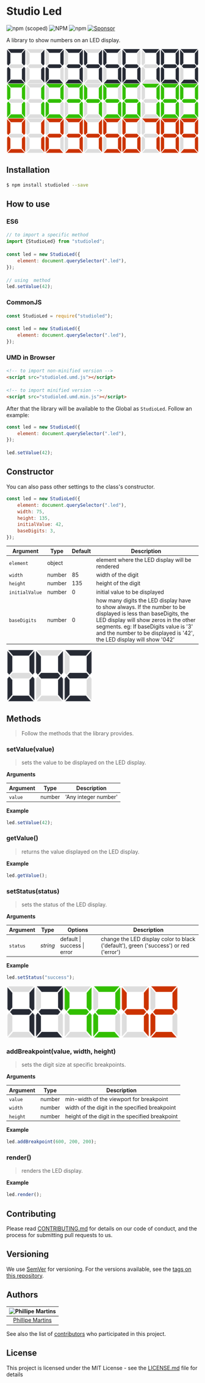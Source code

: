 # Studio Led

![npm (scoped)](https://img.shields.io/npm/v/studioled?label=NPM)
![NPM](https://img.shields.io/npm/l/studioled?label=License)
![npm](https://img.shields.io/npm/dt/studioled?label=Downloads)
[![Sponsor](https://img.shields.io/static/v1?label=Sponsor&message=%E2%9D%A4&color=red&logo=GitHub)](https://github.com/inkasadev/studioled)

A library to show numbers on an LED display.

![screenshot_00](.readme/screenshot_00.png)

## Installation

```sh
$ npm install studioled --save
```

## How to use

### ES6

```js
// to import a specific method
import {StudioLed} from "studioled";

const led = new StudioLed({
	element: document.querySelector(".led"),
});

// using  method
led.setValue(42);
```

### CommonJS

```js
const StudioLed = require("studioled");

const led = new StudioLed({
	element: document.querySelector(".led"),
});
```

### UMD in Browser

```html
<!-- to import non-minified version -->
<script src="studioled.umd.js"></script>

<!-- to import minified version -->
<script src="studioled.umd.min.js"></script>
```

After that the library will be available to the Global as `StudioLed`. Follow an
example:

```js
const led = new StudioLed({
	element: document.querySelector(".led"),
});

led.setValue(42);
```

## Constructor

You can also pass other settings to the class's constructor.

```js
const led = new StudioLed({
	element: document.querySelector(".led"),
	width: 75,
	height: 135,
	initialValue: 42,
	baseDigits: 3,
});
```

| Argument       | Type   | Default | Description                                                                                                                                                                                                                                                               |
| -------------- | ------ | ------- | ------------------------------------------------------------------------------------------------------------------------------------------------------------------------------------------------------------------------------------------------------------------------- |
| `element`      | object |         | element where the LED display will be rendered                                                                                                                                                                                                                            |
| `width`        | number | 85      | width of the digit                                                                                                                                                                                                                                                        |
| `height`       | number | 135     | height of the digit                                                                                                                                                                                                                                                       |
| `initialValue` | number | 0       | initial value to be displayed                                                                                                                                                                                                                                             |
| `baseDigits`   | number | 0       | how many digits the LED display have to show always. If the number to be displayed is less than baseDigits, the LED display will show zeros in the other segments. eg: If baseDigits value is '3' and the number to be displayed is '42', the LED display will show '042' |

![screenshot_01](.readme/screenshot_01.png)

## Methods

> Follow the methods that the library provides.

### setValue(value)

> sets the value to be displayed on the LED display.

**Arguments**

| Argument | Type   | Description          |
| -------- | ------ | -------------------- |
| `value`  | number | 'Any integer number' |

**Example**

```js
led.setValue(42);
```

### getValue()

> returns the value displayed on the LED display.

**Example**

```js
led.getValue();
```

### setStatus(status)

> sets the status of the LED display.

**Arguments**

| Argument | Type     | Options                     | Description                                                                           |
| -------- | -------- | --------------------------- | ------------------------------------------------------------------------------------- |
| `status` | _string_ | default \| success \| error | change the LED display color to black ('default'), green ('success') or red ('error') |

**Example**

```js
led.setStatus("success");
```

![screenshot_02](.readme/screenshot_02.png)

### addBreakpoint(value, width, height)

> sets the digit size at specific breakpoints.

**Arguments**

| Argument | Type   | Description                                     |
| -------- | ------ | ----------------------------------------------- |
| `value`  | number | min-width of the viewport for breakpoint        |
| `width`  | number | width of the digit in the specified breakpoint  |
| `height` | number | height of the digit in the specified breakpoint |

**Example**

```js
led.addBreakpoint(600, 200, 200);
```

### render()

> renders the LED display.

**Example**

```js
led.render();
```

## Contributing

Please read
[CONTRIBUTING.md](https://gist.github.com/PurpleBooth/b24679402957c63ec426) for
details on our code of conduct, and the process for submitting pull requests to
us.

## Versioning

We use [SemVer](http://semver.org/) for versioning. For the versions available,
see the [tags on this repository](https://github.com/inkasadev/studioled/tags).

## Authors

| ![Phillipe Martins](https://avatars.githubusercontent.com/u/7750404?v=4&s=150) |
| :----------------------------------------------------------------------------: |
|               [Phillipe Martins](https://github.com/inkasadev/)                |

See also the list of
[contributors](https://github.com/inkasadev/studioled/contributors) who
participated in this project.

## License

This project is licensed under the MIT License - see the
[LICENSE.md](LICENSE.md) file for details
